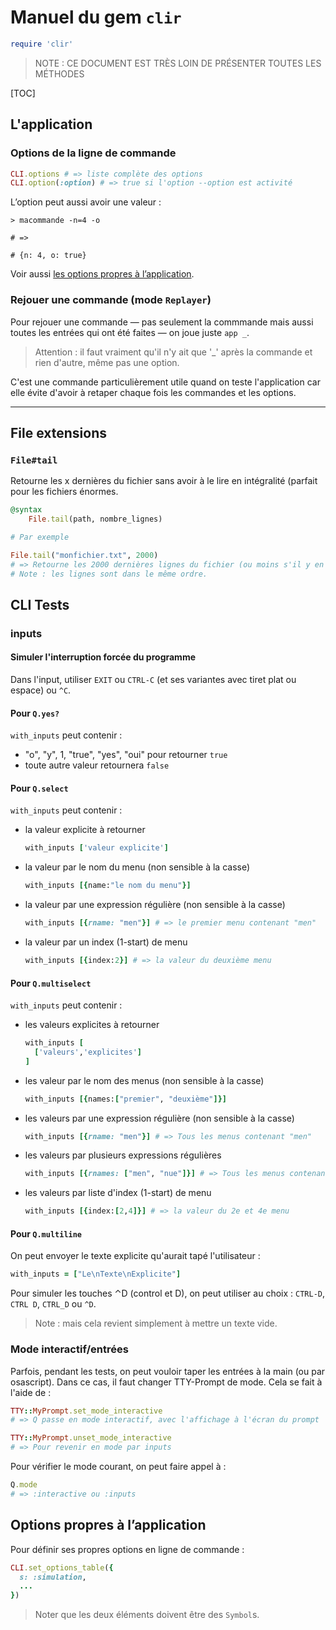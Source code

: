 # Manuel du gem `clir`

~~~ruby
require 'clir'
~~~



> NOTE : CE DOCUMENT EST TRÈS LOIN DE PRÉSENTER TOUTES LES MÉTHODES



[TOC]



## L'application

### Options de la ligne de commande

~~~ruby
CLI.options # => liste complète des options
CLI.option(:option) # => true si l'option --option est activité
~~~

L’option peut aussi avoir une valeur :

~~~
> macommande -n=4 -o

# =>

# {n: 4, o: true}
~~~

Voir aussi [les options propres à l’application](#app-own-options).

### Rejouer une commande (mode `Replayer`)

Pour rejouer une commande — pas seulement la commmande mais aussi toutes les entrées qui ont été faites — on joue juste `app _`.

> Attention : il faut vraiment qu'il n'y ait que '\_' après la commande et rien d'autre, même pas une option.

C'est une commande particulièrement utile quand on teste l'application car elle évite d'avoir à retaper chaque fois les commandes et les options.



---

## File extensions

### `File#tail`

Retourne les x dernières du fichier sans avoir à le lire en intégralité (parfait pour les fichiers énormes.

~~~ruby
@syntax
	File.tail(path, nombre_lignes)

# Par exemple

File.tail("monfichier.txt", 2000)
# => Retourne les 2000 dernières lignes du fichier (ou moins s'il y en a moins)
# Note : les lignes sont dans le même ordre.
~~~



## CLI Tests

### inputs

#### Simuler l'interruption forcée du programme

Dans l'input, utiliser `EXIT` ou `CTRL-C` (et ses variantes avec tiret plat ou espace) ou `^C`.

#### Pour `Q.yes?`

`with_inputs` peut contenir :

* "o", "y", 1, "true", "yes", "oui" pour retourner `true`
* toute autre valeur retournera `false`

#### Pour `Q.select`

`with_inputs` peut contenir :

* la valeur explicite à retourner

  ~~~ruby
  with_inputs ['valeur explicite']
  ~~~

* la valeur par le nom du menu (non sensible à la casse)

  ~~~ruby
  with_inputs [{name:"le nom du menu"}]
  ~~~

* la valeur par une expression régulière (non sensible à la casse)

  ~~~ruby
  with_inputs [{rname: "men"}] # => le premier menu contenant "men"
  ~~~

* la valeur par un index (1-start) de menu

  ~~~ruby
  with_inputs [{index:2}] # => la valeur du deuxième menu
  ~~~


#### Pour `Q.multiselect`

`with_inputs` peut contenir :

* les valeurs explicites à retourner

  ~~~ruby
  with_inputs [
    ['valeurs','explicites']
  ]
  ~~~

* les valeur par le nom des menus (non sensible à la casse)

  ~~~ruby
  with_inputs [{names:["premier", "deuxième"]}]
  ~~~

* les valeurs par une expression régulière (non sensible à la casse)

  ~~~ruby
  with_inputs [{rname: "men"}] # => Tous les menus contenant "men"
  ~~~

* les valeurs par plusieurs expressions régulières

  ~~~ruby
  with_inputs [{rnames: ["men", "nue"]}] # => Tous les menus contenant "men" ou "nue"
  ~~~

* les valeurs par liste d'index (1-start) de menu

  ~~~ruby
  with_inputs [{index:[2,4]}] # => la valeur du 2e et 4e menu
  ~~~

#### Pour `Q.multiline`

On peut envoyer le texte explicite qu'aurait tapé l'utilisateur :

~~~ruby
with_inputs = ["Le\nTexte\nExplicite"]
~~~

Pour simuler les touches ⌃D (control et D), on peut utiliser au choix : `CTRL-D`, `CTRL D`, `CTRL_D` ou `^D`.

> Note : mais cela revient simplement à mettre un texte vide.

### Mode interactif/entrées

Parfois, pendant les tests, on peut vouloir taper les entrées à la main (ou par osascript). Dans ce cas, il faut changer TTY-Prompt de mode. Cela se fait à l'aide de :

~~~ruby
TTY::MyPrompt.set_mode_interactive
# => Q passe en mode interactif, avec l'affichage à l'écran du prompt
~~~

~~~ruby
TTY::MyPrompt.unset_mode_interactive
# => Pour revenir en mode par inputs
~~~

Pour vérifier le mode courant, on peut faire appel à :

~~~ruby
Q.mode
# => :interactive ou :inputs
~~~



<a name="app-own-options"></a>

## Options propres à l’application

Pour définir ses propres options en ligne de commande :

~~~ruby
CLI.set_options_table({
  s: :simulation,
  ...
})
~~~

> Noter que les deux éléments doivent être des `Symbol`s.
